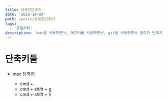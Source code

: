 ```yaml
---
title: 유용한단축키
date: '2018-10-08'
path: /posts/유용한단축키
tags:
  - '유틸리티'
description: 'mac을 사용하면서, 에디터를 사용하면서, git을 사용하면서 필요한 단축키들.'
---
```


# 단축키들

- mac 단축키

  - cmd + .
  - cmd + shift + g
  - cmd + shift + h
